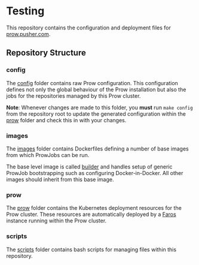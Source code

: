 # Testing

This repository contains the configuration and deployment files for
[prow.pusher.com](https://prow.pusher.com).

## Repository Structure

### config

The [config](config) folder contains raw Prow configuration.
This configuration defines not only the global behaviour of the Prow
installation but also the jobs for the repositories managed by this Prow
cluster.

**Note**: Whenever changes are made to this folder, you **must** run
`make config` from the repository root to update the generated configuration
within the [prow](prow) folder and check this in with your changes.

### images

The [images](images) folder contains Dockerfiles defining a number of base
images from which ProwJobs can be run.

The base level image is called [builder](images/builder) and handles setup
of generic ProwJob bootstrapping such as configuring Docker-in-Docker.
All other images should inherit from this base image.

### prow

The [prow](prow) folder contains the Kubernetes deployment resources for
the Prow cluster.
These resources are automatically deployed by a [Faros](https://github.com/pusher/faros)
instance running within the Prow cluster.

### scripts

The [scripts](scripts) folder contains bash scripts for managing files
within this repository.
